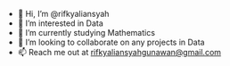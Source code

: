 - 👋 Hi, I’m @rifkyaliansyah
- 👀 I’m interested in Data
- 🌱 I’m currently studying Mathematics
- 💞️ I’m looking to collaborate on any projects in Data
- 📫 Reach me out at rifkyaliansyahgunawan@gmail.com

<!---
rifkyaliansyah/rifkyaliansyah is a ✨ special ✨ repository because its `README.md` (this file) appears on your GitHub profile.
You can click the Preview link to take a look at your changes.
--->
